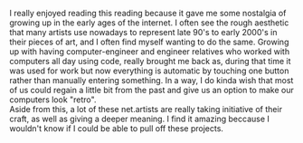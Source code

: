 I really enjoyed reading this reading because it gave me some nostalgia of growing up in the early ages of the internet. I often see the rough aesthetic that many artists use nowadays to represent late 90's to early 2000's in their pieces of art, and I often find myself wanting to do the same. 
Growing up with having computer-engineer and engineer relatives who worked with computers all day using code, really brought me back as, during that time it was used for work but now everything is automatic by touching one button rather than manually entering something. In a way, I do kinda wish that most of us could regain a little bit from the past and give us an option to make our computers look "retro". 
<br>
Aside from this, a lot of these net.artists are really taking initiative of their craft, as well as giving a deeper meaning. I find it amazing beccause I wouldn't know if I could be able to pull off these projects. 
